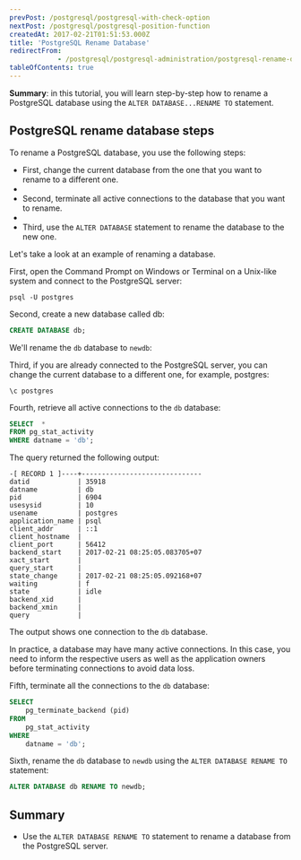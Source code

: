 ```yaml
---
prevPost: /postgresql/postgresql-with-check-option
nextPost: /postgresql/postgresql-position-function
createdAt: 2017-02-21T01:51:53.000Z
title: 'PostgreSQL Rename Database'
redirectFrom: 
            - /postgresql/postgresql-administration/postgresql-rename-database
tableOfContents: true
---
```



**Summary**: in this tutorial, you will learn step-by-step how to rename a PostgreSQL database using the `ALTER DATABASE...RENAME TO` statement.

## PostgreSQL rename database steps

To rename a PostgreSQL database, you use the following steps:

- First, change the current database from the one that you want to rename to a different one.
-
- Second, terminate all active connections to the database that you want to rename.
-
- Third, use the `ALTER DATABASE` statement to rename the database to the new one.

Let's take a look at an example of renaming a database.

First, open the Command Prompt on Windows or Terminal on a Unix-like system and connect to the PostgreSQL server:

```
psql -U postgres
```

Second, create a new database called db:

```sql
CREATE DATABASE db;
```

We'll rename the `db` database to `newdb`:

Third, if you are already connected to the PostgreSQL server, you can change the current database to a different one, for example, postgres:

```
\c postgres
```

Fourth, retrieve all active connections to the `db` database:

```sql
SELECT  *
FROM pg_stat_activity
WHERE datname = 'db';
```

The query returned the following output:

```
-[ RECORD 1 ]----+------------------------------
datid            | 35918
datname          | db
pid              | 6904
usesysid         | 10
usename          | postgres
application_name | psql
client_addr      | ::1
client_hostname  |
client_port      | 56412
backend_start    | 2017-02-21 08:25:05.083705+07
xact_start       |
query_start      |
state_change     | 2017-02-21 08:25:05.092168+07
waiting          | f
state            | idle
backend_xid      |
backend_xmin     |
query            |
```

The output shows one connection to the `db` database.

In practice, a database may have many active connections. In this case, you need to inform the respective users as well as the application owners before terminating connections to avoid data loss.

Fifth, terminate all the connections to the `db` database:

```sql
SELECT
    pg_terminate_backend (pid)
FROM
    pg_stat_activity
WHERE
    datname = 'db';
```

Sixth, rename the `db` database to `newdb` using the `ALTER DATABASE RENAME TO` statement:

```sql
ALTER DATABASE db RENAME TO newdb;
```

## Summary

- Use the `ALTER DATABASE RENAME TO` statement to rename a database from the PostgreSQL server.
